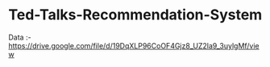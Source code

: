 # Ted-Talks-Recommendation-System

Data :- https://drive.google.com/file/d/19DqXLP96CoOF4Gjz8_UZ2la9_3uylgMf/view
